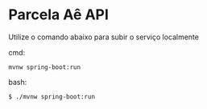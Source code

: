 # Parcela Aê API

Utilize o comando abaixo para subir o serviço localmente

cmd:

```
mvnw spring-boot:run
```

bash:

```
$ ./mvnw spring-boot:run
```
